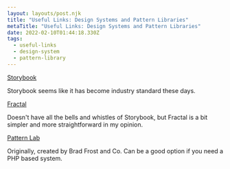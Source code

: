 ```yaml
---
layout: layouts/post.njk
title: "Useful Links: Design Systems and Pattern Libraries"
metaTitle: "Useful Links: Design Systems and Pattern Libraries"
date: 2022-02-10T01:44:18.330Z
tags:
  - useful-links
  - design-system
  - pattern-library
---
```

[Storybook](https://storybook.js.org/)

Storybook seems like it has become industry standard these days.



[Fractal](https://fractal.build/guide/)

Doesn't have all the bells and whistles of Storybook, but Fractal is a bit simpler and more straightforward in my opinion.



[Pattern Lab](https://patternlab.io/)

Originally, created by Brad Frost and Co. Can be a good option if you need a PHP based system.